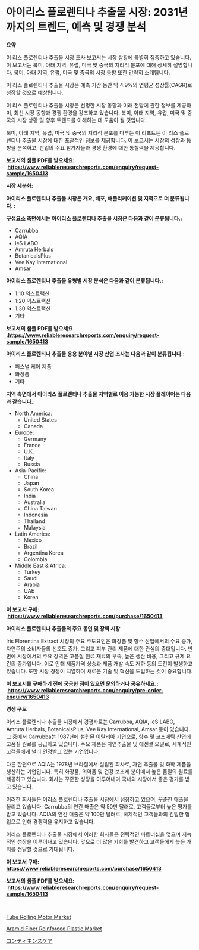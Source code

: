 <p><h1>아이리스 플로렌티나 추출물 시장: 2031년까지의 트렌드, 예측 및 경쟁 분석</h1></p><p><strong>요약</strong></p>
<p><p>이 리스 플로렌티나 추출물 시장 조사 보고서는 시장 상황에 특별히 집중하고 있습니다. 이 보고서는 북미, 아태 지역, 유럽, 미국 및 중국의 지리적 분포에 대해 상세히 설명합니다. 북미, 아태 지역, 유럽, 미국 및 중국의 시장 동향 또한 간략히 소개됩니다.</p><p>이 리스 플로렌티나 추출물 시장은 예측 기간 동안 약 4.9%의 연평균 성장률(CAGR)로 성장할 것으로 예상됩니다.</p><p>이 리스 플로렌티나 추출물 시장은 선명한 시장 동향과 미래 전망에 관한 정보를 제공하며, 최신 시장 동향과 경쟁 환경을 강조하고 있습니다. 북미, 아태 지역, 유럽, 미국 및 중국의 시장 상황 및 향후 트렌드를 이해하는 데 도움이 될 것입니다.</p><p>북미, 아태 지역, 유럽, 미국 및 중국의 지리적 분포를 다루는 이 리포트는 이 리스 플로렌티나 추출물 시장에 대한 포괄적인 정보를 제공합니다. 이 보고서는 시장의 성장과 동향을 분석하고, 산업의 주요 참가자들과 경쟁 환경에 대한 통찰력을 제공합니다.</p></p>
<p><strong>보고서의 샘플 PDF를 받으세요: &nbsp;<a href="https://www.reliableresearchreports.com/enquiry/request-sample/1650413">https://www.reliableresearchreports.com/enquiry/request-sample/1650413</a></strong></p>
<p><strong>시장 세분화:</strong></p>
<p><strong> 아이리스 플로렌티나 추출물 시장은 개요, 배포, 애플리케이션 및 지역으로 더 분류됩니다. :</strong></p>
<p><strong>구성요소 측면에서는 아이리스 플로렌티나 추출물 시장은 다음과 같이 분류됩니다.:</strong></p>
<p><ul><li>Carrubba</li><li>AQIA</li><li>ieS LABO</li><li>Amruta Herbals</li><li>BotanicalsPlus</li><li>Vee Kay International</li><li>Amsar</li></ul></p>
<p><strong> 아이리스 플로렌티나 추출물 유형별 시장 분석은 다음과 같이 분류됩니다.:</strong></p>
<p><ul><li>1:10 익스트랙션</li><li>1:20 익스트랙션</li><li>1:30 익스트랙션</li><li>기타</li></ul></p>
<p><strong>보고서의 샘플 PDF를 받으세요 :<a href="https://www.reliableresearchreports.com/enquiry/request-sample/1650413">https://www.reliableresearchreports.com/enquiry/request-sample/1650413</a></strong></p>
<p><strong> 아이리스 플로렌티나 추출물 응용 분야별 시장 산업 조사는 다음과 같이 분류됩니다.:</strong></p>
<p><ul><li>퍼스널 케어 제품</li><li>화장품</li><li>기타</li></ul></p>
<p><strong>지역 측면에서 아이리스 플로렌티나 추출물 지역별로 이용 가능한 시장 플레이어는 다음과 같습니다.:</strong></p>
<p><ul>
    <li>
        North America:
        <ul>
            <li>United States</li>
            <li>Canada</li>
        </ul>
    </li>
    <li>
        Europe:
        <ul>
            <li>Germany</li>
            <li>France</li>
            <li>U.K.</li>
            <li>Italy</li>
            <li>Russia</li>
        </ul>
    </li>
    <li>
        Asia-Pacific:
        <ul>
            <li>China</li>
            <li>Japan</li>
            <li>South Korea</li>
            <li>India</li>
            <li>Australia</li>
            <li>China Taiwan</li>
            <li>Indonesia</li>
            <li>Thailand</li>
            <li>Malaysia</li>
        </ul>
    </li>
    <li>
        Latin America:
        <ul>
            <li>Mexico</li>
            <li>Brazil</li>
            <li>Argentina Korea</li>
            <li>Colombia</li>
        </ul>
    </li>
    <li>
        Middle East & Africa:
        <ul>
            <li>Turkey</li>
            <li>Saudi</li>
            <li>Arabia</li>
            <li>UAE</li>
            <li>Korea</li>
        </ul>
    </li>
    </ul></p>
<p><strong>이 보고서 구매: &nbsp;<a href="https://www.reliableresearchreports.com/purchase/1650413">https://www.reliableresearchreports.com/purchase/1650413</a></strong></p>
<p><strong>아이리스 플로렌티나 추출물의 주요 동인 및 장벽 시장</strong></p>
<p><p>Iris Florentina Extract 시장의 주요 주도요인은 화장품 및 향수 산업에서의 수요 증가, 자연주의 소비자들의 선호도 증가, 그리고 피부 관리 제품에 대한 관심의 증대입니다. 반면에 시장에서의 주요 장벽은 고품질 원료 재료의 부족, 높은 생산 비용, 그리고 규제 요건의 증가입니다. 이로 인해 제품가격 상승과 제품 개발 속도 저하 등의 도전이 발생하고 있습니다. 또한 시장 경쟁이 치열하며 새로운 기술 및 혁신을 도입하는 것이 중요합니다.</p></p>
<p><strong>이 보고서를 구매하기 전에 궁금한 점이 있으면 문의하거나 공유하세요.: &nbsp;<a href="https://www.reliableresearchreports.com/enquiry/pre-order-enquiry/1650413">https://www.reliableresearchreports.com/enquiry/pre-order-enquiry/1650413</a></strong></p>
<p><strong>경쟁 구도</strong></p>
<p><p>이리스 플로렌티나 추출물 시장에서 경쟁사로는 Carrubba, AQIA, ieS LABO, Amruta Herbals, BotanicalsPlus, Vee Kay International, Amsar 등이 있습니다. 그 중에서 Carrubba는 1987년에 설립된 이탈리아 기업으로, 향수 및 코스메틱 산업에 고품질 원료를 공급하고 있습니다. 주요 제품은 자연추출물 및 에센셜 오일로, 세계적인 고객들에게 널리 인정받고 있는 기업입니다.</p><p>다른 한편으로 AQIA는 1978년 브라질에서 설립된 회사로, 자연 추출물 및 화학 제품을 생산하는 기업입니다. 특히 화장품, 의약품 및 건강 보조제 분야에서 높은 품질의 원료를 제공하고 있습니다. 회사는 꾸준한 성장을 이루어내며 국내외 시장에서 좋은 평가를 받고 있습니다.</p><p>이러한 회사들은 이리스 플로렌티나 추출물 시장에서 성장하고 있으며, 꾸준한 매출을 올리고 있습니다. Carrubba의 연간 매출은 약 50만 달러로, 고객들로부터 높은 평가를 받고 있습니다. AQIA의 연간 매출은 약 100만 달러로, 국제적인 고객들과의 긴밀한 협업으로 인해 경쟁력을 유지하고 있습니다.</p><p>이리스 플로렌티나 추출물 시장에서 이러한 회사들은 전략적인 파트너십을 맺으며 지속적인 성장을 이루어내고 있습니다. 앞으로 더 많은 기회를 발견하고 고객들에게 높은 가치를 전달할 것으로 기대됩니다.</p></p>
<p><strong>이 보고서 구매: &nbsp; <a href="https://www.reliableresearchreports.com/purchase/1650413">https://www.reliableresearchreports.com/purchase/1650413</a></strong></p>
<p><strong>보고서의 샘플 PDF를 받으세요: &nbsp;<a href="https://www.reliableresearchreports.com/enquiry/request-sample/1650413">https://www.reliableresearchreports.com/enquiry/request-sample/1650413</a></strong><strong></strong></p>
<p>&nbsp;</p>
<p><p><a href="https://view.publitas.com/reportprime-1/tube-rolling-motor-market-research-report-provides-critical-insights-that-can-help-shape-business-development-and-investment-strategies/">Tube Rolling Motor Market</a></p><p><a href="https://glittery-fuchsia-86a.notion.site/Aramid-Fiber-Reinforced-Plastic-Market-Research-Report-Unlocks-Analysis-on-the-Market-Financial-Stat-240e6f2942354098a900baa3cd090fc8">Aramid Fiber Reinforced Plastic Market</a></p><p><a href="https://github.com/one-cool-chick/Market-Research-Report-List-1/blob/main/221323810996.md">コンティネンスケア</a></p></p>